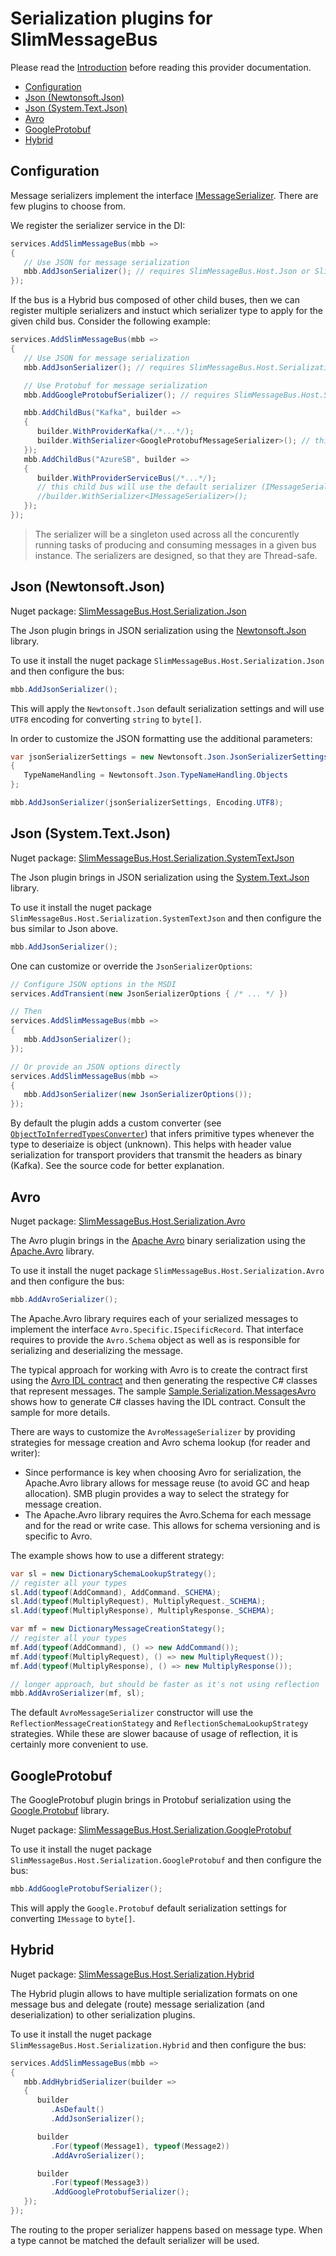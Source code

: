 # Serialization plugins for SlimMessageBus <!-- omit in toc -->

Please read the [Introduction](intro.md) before reading this provider documentation.

- [Configuration](#configuration)
- [Json (Newtonsoft.Json)](#json-newtonsoftjson)
- [Json (System.Text.Json)](#json-systemtextjson)
- [Avro](#avro)
- [GoogleProtobuf](#googleprotobuf)
- [Hybrid](#hybrid)

## Configuration

Message serializers implement the interface [IMessageSerializer](../src/SlimMessageBus.Host.Serialization/IMessageSerializer.cs).
There are few plugins to choose from.

We register the serializer service in the DI:

```cs
services.AddSlimMessageBus(mbb =>
{
   // Use JSON for message serialization
   mbb.AddJsonSerializer(); // requires SlimMessageBus.Host.Json or SlimMessageBus.Host.SystemTextJson package
});
```

If the bus is a Hybrid bus composed of other child buses, then we can register multiple serializers and instuct which serializer type to apply for the given child bus.
Consider the following example:

```cs
services.AddSlimMessageBus(mbb =>
{
   // Use JSON for message serialization
   mbb.AddJsonSerializer(); // requires SlimMessageBus.Host.Serialization.Json or SlimMessageBus.Host.Serialization.SystemTextJson package

   // Use Protobuf for message serialization
   mbb.AddGoogleProtobufSerializer(); // requires SlimMessageBus.Host.Serialization.GoogleProtobuf package

   mbb.AddChildBus("Kafka", builder =>
   {
      builder.WithProviderKafka(/*...*/);
      builder.WithSerializer<GoogleProtobufMessageSerializer>(); // this child bus will use a specific serializer
   });
   mbb.AddChildBus("AzureSB", builder =>
   {
      builder.WithProviderServiceBus(/*...*/);
      // this child bus will use the default serializer (IMessageSerializer) - which is the first one registered in DI (here Json)
      //builder.WithSerializer<IMessageSerializer>();
   });
});
```

> The serializer will be a singleton used across all the concurently running tasks of producing and consuming messages in a given bus instance. The serializers are designed, so that they are Thread-safe.

## Json (Newtonsoft.Json)

Nuget package: [SlimMessageBus.Host.Serialization.Json](https://www.nuget.org/packages/SlimMessageBus.Host.Serialization.Json)

The Json plugin brings in JSON serialization using the [Newtonsoft.Json](https://www.nuget.org/packages/Newtonsoft.Json) library.

To use it install the nuget package `SlimMessageBus.Host.Serialization.Json` and then configure the bus:

```cs
mbb.AddJsonSerializer();
```

This will apply the `Newtonsoft.Json` default serialization settings and will use `UTF8` encoding for converting `string` to `byte[]`.

In order to customize the JSON formatting use the additional parameters:

```cs
var jsonSerializerSettings = new Newtonsoft.Json.JsonSerializerSettings
{
   TypeNameHandling = Newtonsoft.Json.TypeNameHandling.Objects
};

mbb.AddJsonSerializer(jsonSerializerSettings, Encoding.UTF8);
```

## Json (System.Text.Json)

Nuget package: [SlimMessageBus.Host.Serialization.SystemTextJson](https://www.nuget.org/packages/SlimMessageBus.Host.Serialization.SystemTextJson)

The Json plugin brings in JSON serialization using the [System.Text.Json](https://www.nuget.org/packages/System.Text.Json) library.

To use it install the nuget package `SlimMessageBus.Host.Serialization.SystemTextJson` and then configure the bus similar to Json above.

```cs
mbb.AddJsonSerializer();
```

One can customize or override the `JsonSerializerOptions`:

```cs
// Configure JSON options in the MSDI
services.AddTransient(new JsonSerializerOptions { /* ... */ })

// Then
services.AddSlimMessageBus(mbb =>
{
   mbb.AddJsonSerializer();
});

// Or provide an JSON options directly
services.AddSlimMessageBus(mbb =>
{
   mbb.AddJsonSerializer(new JsonSerializerOptions());
});
```

By default the plugin adds a custom converter (see [`ObjectToInferredTypesConverter`](../src/SlimMessageBus.Host.Serialization.SystemTextJson/ObjectToInferredTypesConverter.cs)) that infers primitive types whenever the type to deseriaize is object (unknown). This helps with header value serialization for transport providers that transmit the headers as binary (Kafka). See the source code for better explanation.

## Avro

Nuget package: [SlimMessageBus.Host.Serialization.Avro](https://www.nuget.org/packages/SlimMessageBus.Host.Serialization.Avro)

The Avro plugin brings in the [Apache Avro](https://avro.apache.org/) binary serialization using the [Apache.Avro](https://www.nuget.org/packages/Apache.Avro/) library.

To use it install the nuget package `SlimMessageBus.Host.Serialization.Avro` and then configure the bus:

```cs
mbb.AddAvroSerializer();
```

The Apache.Avro library requires each of your serialized messages to implement the interface `Avro.Specific.ISpecificRecord`. That interface requires to provide the `Avro.Schema` object as well as is responsible for serializing and deserializing the message.

The typical approach for working with Avro is to create the contract first using the [Avro IDL contract](https://avro.apache.org/docs/current/idl.html) and then generating the respective C# classes that represent messages. The sample [Sample.Serialization.MessagesAvro](../src/Samples/Sample.Serialization.MessagesAvro) shows how to generate C# classes having the IDL contract. Consult the sample for more details.

There are ways to customize the `AvroMessageSerializer` by providing strategies for message creation and Avro schema lookup (for reader and writer):

- Since performance is key when choosing Avro for serialization, the Apache.Avro library allows for message reuse (to avoid GC and heap allocation). SMB plugin provides a way to select the strategy for message creation.
- The Apache.Avro library requires the Avro.Schema for each message and for the read or write case. This allows for schema versioning and is specific to Avro.

The example shows how to use a different strategy:

```cs
var sl = new DictionarySchemaLookupStrategy();
// register all your types
sl.Add(typeof(AddCommand), AddCommand._SCHEMA);
sl.Add(typeof(MultiplyRequest), MultiplyRequest._SCHEMA);
sl.Add(typeof(MultiplyResponse), MultiplyResponse._SCHEMA);

var mf = new DictionaryMessageCreationStategy();
// register all your types
mf.Add(typeof(AddCommand), () => new AddCommand());
mf.Add(typeof(MultiplyRequest), () => new MultiplyRequest());
mf.Add(typeof(MultiplyResponse), () => new MultiplyResponse());

// longer approach, but should be faster as it's not using reflection
mbb.AddAvroSerializer(mf, sl);
```

The default `AvroMessageSerializer` constructor will use the `ReflectionMessageCreationStategy` and `ReflectionSchemaLookupStrategy` strategies. While these are slower bacause of usage of reflection, it is certainly more convenient to use.

## GoogleProtobuf

The GoogleProtobuf plugin brings in Protobuf serialization using the [Google.Protobuf](https://www.nuget.org/packages/Google.Protobuf) library.

Nuget package: [SlimMessageBus.Host.Serialization.GoogleProtobuf](https://www.nuget.org/packages/SlimMessageBus.Host.Serialization.GoogleProtobuf)

To use it install the nuget package `SlimMessageBus.Host.Serialization.GoogleProtobuf` and then configure the bus:

```cs
mbb.AddGoogleProtobufSerializer();
```

This will apply the `Google.Protobuf` default serialization settings for converting `IMessage` to `byte[]`.

## Hybrid

Nuget package: [SlimMessageBus.Host.Serialization.Hybrid](https://www.nuget.org/packages/SlimMessageBus.Host.Serialization.Hybrid)

The Hybrid plugin allows to have multiple serialization formats on one message bus and delegate (route) message serialization (and deserialization) to other serialization plugins.

To use it install the nuget package `SlimMessageBus.Host.Serialization.Hybrid` and then configure the bus:

```cs
services.AddSlimMessageBus(mbb =>
{
   mbb.AddHybridSerializer(builder =>
   {
      builder
         .AsDefault()
         .AddJsonSerializer();

      builder
         .For(typeof(Message1), typeof(Message2))
         .AddAvroSerializer();

      builder
         .For(typeof(Message3))
         .AddGoogleProtobufSerializer();
   });
});
```

The routing to the proper serializer happens based on message type. When a type cannot be matched the default serializer will be used.
